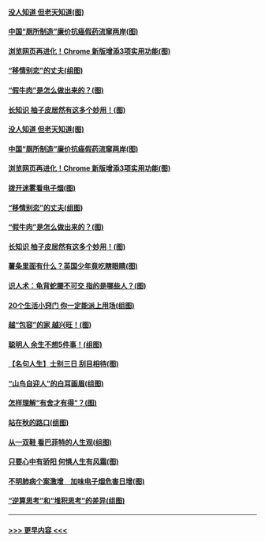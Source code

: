 #### [没人知道 但老天知道(图)](../pages/p8/907731.md?t=09181833) 
#### [中国“厕所制造”廉价抗癌假药流窜两岸(图)](../pages/p8/907723.md?t=09181833) 
#### [浏览网页再进化！Chrome 新版增添3项实用功能(图)](../pages/p8/907714.md?t=09181833) 
#### [“移情别恋”的丈夫(组图)](../pages/p8/907644.md?t=09181833) 
#### [“假牛肉”是怎么做出来的？(图)](../pages/p8/907668.md?t=09181833) 
#### [长知识 柚子皮居然有这多个妙用！(图)](../pages/p8/907425.md?t=09181833) 
#### [没人知道 但老天知道(图)](../pages/p8/907731.md?t=09181833) 
#### [中国“厕所制造”廉价抗癌假药流窜两岸(图)](../pages/p8/907723.md?t=09181833) 
#### [浏览网页再进化！Chrome 新版增添3项实用功能(图)](../pages/p8/907714.md?t=09181833) 
#### [拨开迷雾看电子烟(图)](../pages/p8/907427.md?t=09181833) 
#### [“移情别恋”的丈夫(组图)](../pages/p8/907644.md?t=09181833) 
#### [“假牛肉”是怎么做出来的？(图)](../pages/p8/907668.md?t=09181833) 
#### [长知识 柚子皮居然有这多个妙用！(图)](../pages/p8/907425.md?t=09181833) 
#### [薯条里面有什么？英国少年竟吃瞎眼睛(图)](../pages/p8/907381.md?t=09181833) 
#### [识人术：龟背蛇腰不可交 指的是哪些人？(图)](../pages/p8/907503.md?t=09181833) 
#### [20个生活小窍门 你一定能派上用场(组图)](../pages/p8/907510.md?t=09181833) 
#### [越“包容”的家 越兴旺！(图)](../pages/p8/907328.md?t=09181833) 
#### [聪明人 余生不想5件事！(组图)](../pages/p8/907364.md?t=09181833) 
#### [【名句人生】士别三日 刮目相待(图)](../pages/p8/906988.md?t=09181833) 
#### [“山鸟自迎人”的白耳画眉(组图)](../pages/p8/907332.md?t=09181833) 
#### [怎样理解“有舍才有得”？(图)](../pages/p8/906872.md?t=09181833) 
#### [站在秋的路口(组图)](../pages/p8/906914.md?t=09181833) 
#### [从一双鞋 看巴菲特的人生观(组图)](../pages/p8/907311.md?t=09181833) 
#### [只要心中有骄阳 何惧人生有风霜(图)](../pages/p8/907320.md?t=09181833) 
#### [不明肺病个案激增　加味电子烟危害日增(图)](../pages/p8/907307.md?t=09181833) 
#### [“逆算思考”和“堆积思考”的差异(组图)](../pages/p8/907229.md?t=09181833) 

----
#### [ >>> 更早内容 <<< ](../indexes/p8-earlier.md)

